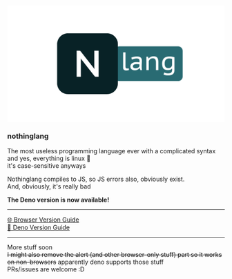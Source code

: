 <img src="nlang.png" alt="nothinglang" align="center">

### nothinglang
The most useless programming language ever with a complicated syntax  
and yes, everything is linux 🐧  
it's case-sensitive anyways  

Nothinglang compiles to JS, so JS errors also, obviously exist.  
And, obviously, it's really bad

**The Deno version is now available!**
___
[🌐 Browser Version Guide](guide.md)  
[🦕 Deno Version Guide](dguide.md)
___
More stuff soon  
~~I might also remove the alert (and other browser-only stuff) part so it works on non-browsers~~ apparently deno supports those stuff  
PRs/issues are welcome :D
